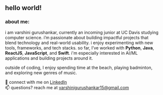 ## hello world!

### about me:

i am varshini gurushankar, currently an incoming junior at UC Davis studying computer science. i’m passionate about building impactful projects that blend technology and real-world usability. i enjoy experimenting with new tools, frameworks, and tech stacks. so far, I’ve worked with **Python**, **Java**, **ReactJS**, **JavaScript**, and **Swift**. i'm especially interested in AI/ML applications and building projects around it. 

outside of coding, I enjoy spending time at the beach, playing badminton, and exploring new genres of music.  

💌 connect with me on [LinkedIn](https://www.linkedin.com/in/your-linkedin)  
📫 questions? reach me at [varshinigurushankar15@gmail.com](mailto:varshinigurushankar15@gmail.com)
